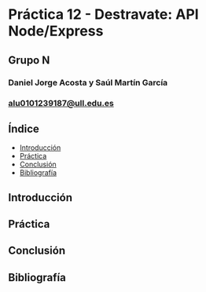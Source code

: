 # Práctica 12 - Destravate: API Node/Express

## Grupo N
### Daniel Jorge Acosta y Saúl Martín García

### alu0101239187@ull.edu.es

## Índice

- [Introducción](https://ull-esit-inf-dsi-2223.github.io/ull-esit-inf-dsi-22-23-prct12-destravate-api-grupon/#introducción)
- [Práctica](https://ull-esit-inf-dsi-2223.github.io/ull-esit-inf-dsi-22-23-prct12-destravate-api-grupon/#práctica)
- [Conclusión](https://ull-esit-inf-dsi-2223.github.io/ull-esit-inf-dsi-22-23-prct12-destravate-api-grupon/#conclusión)
- [Bibliografía](https://ull-esit-inf-dsi-2223.github.io/ull-esit-inf-dsi-22-23-prct12-destravate-api-grupon/#bibliografía)

## Introducción

## Práctica

## Conclusión

## Bibliografía
